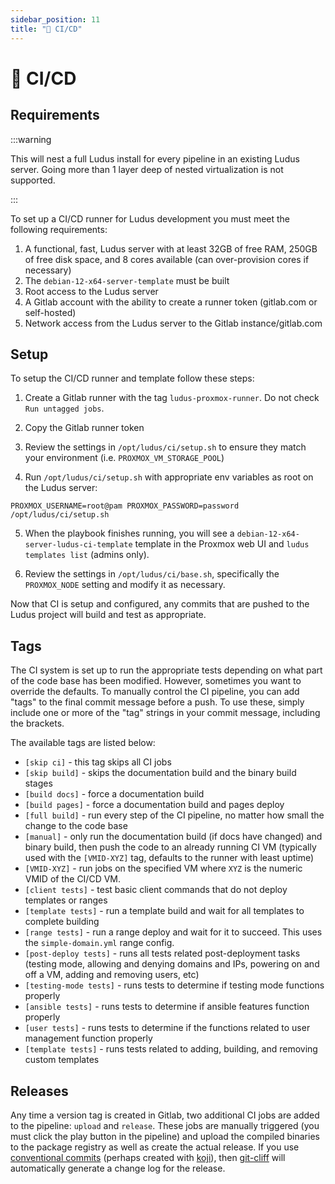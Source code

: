 ```yaml
---
sidebar_position: 11
title: "🤖 CI/CD"
---
```


# 🤖 CI/CD

## Requirements

:::warning

This will nest a full Ludus install for every pipeline in an existing Ludus server. 
Going more than 1 layer deep of nested virtualization is not supported.

:::

To set up a CI/CD runner for Ludus development you must meet the following requirements:

1. A functional, fast, Ludus server with at least 32GB of free RAM, 250GB of free disk space, and 8 cores available (can over-provision cores if necessary)
2. The `debian-12-x64-server-template` must be built
3. Root access to the Ludus server
4. A Gitlab account with the ability to create a runner token (gitlab.com or self-hosted)
5. Network access from the Ludus server to the Gitlab instance/gitlab.com

## Setup

To setup the CI/CD runner and template follow these steps:

1. Create a Gitlab runner with the tag `ludus-proxmox-runner`. Do not check `Run untagged jobs`.

2. Copy the Gitlab runner token

3. Review the settings in `/opt/ludus/ci/setup.sh` to ensure they match your environment (i.e. `PROXMOX_VM_STORAGE_POOL`)

4. Run `/opt/ludus/ci/setup.sh` with appropriate env variables as root on the Ludus server:

```
PROXMOX_USERNAME=root@pam PROXMOX_PASSWORD=password /opt/ludus/ci/setup.sh
```

5. When the playbook finishes running, you will see a `debian-12-x64-server-ludus-ci-template` template in the Proxmox web UI and `ludus templates list` (admins only).

6. Review the settings in `/opt/ludus/ci/base.sh`, specifically the `PROXMOX_NODE` setting and modify it as necessary.

Now that CI is setup and configured, any commits that are pushed to the Ludus project will build and test as appropriate.

## Tags

The CI system is set up to run the appropriate tests depending on what part of the code base has been modified.
However, sometimes you want to override the defaults.
To manually control the CI pipeline, you can add "tags" to the final commit message before a push.
To use these, simply include one or more of the "tag" strings in your commit message, including the brackets.

The available tags are listed below:

- `[skip ci]` - this tag skips all CI jobs
- `[skip build]` - skips the documentation build and the binary build stages
- `[build docs]` - force a documentation build
- `[build pages]` - force a documentation build and pages deploy
- `[full build]` - run every step of the CI pipeline, no matter how small the change to the code base
- `[manual]` - only run the documentation build (if docs have changed) and binary build, then push the code to an already running CI VM (typically used with the `[VMID-XYZ]` tag, defaults to the runner with least uptime)
- `[VMID-XYZ]` - run jobs on the specified VM where `XYZ` is the numeric VMID of the CI/CD VM.
- `[client tests]` - test basic client commands that do not deploy templates or ranges
- `[template tests]` - run a template build and wait for all templates to complete building
- `[range tests]` - run a range deploy and wait for it to succeed. This uses the `simple-domain.yml` range config.
- `[post-deploy tests]` - runs all tests related post-deployment tasks (testing mode, allowing and denying domains and IPs, powering on and off a VM, adding and removing users, etc)
- `[testing-mode tests]` - runs tests to determine if testing mode functions properly
- `[ansible tests]` - runs tests to determine if ansible features function properly
- `[user tests]` - runs tests to determine if the functions related to user management function properly
- `[template tests]` - runs tests related to adding, building, and removing custom templates

## Releases

Any time a version tag is created in Gitlab, two additional CI jobs are added to the pipeline: `upload` and `release`.
These jobs are manually triggered (you must click the play button in the pipeline) and upload the compiled binaries to the package registry as well as create the actual release. If you use [conventional commits](https://www.conventionalcommits.org/en/v1.0.0/) (perhaps created with [koji](https://github.com/its-danny/koji)), then [git-cliff](https://github.com/orhun/git-cliff) will automatically generate a change log for the release.